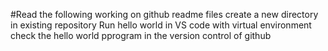 #Read the following 
working on github
readme files
create a new directory in existing repository
Run hello world in VS code with virtual environment
check the hello world pprogram in the version control of github
